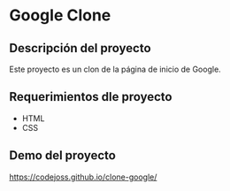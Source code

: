 # Google Clone

## Descripción del proyecto

Este proyecto es un clon de la página de inicio de Google.

## Requerimientos dle proyecto

- HTML
- CSS

## Demo del proyecto

<https://codejoss.github.io/clone-google/>

